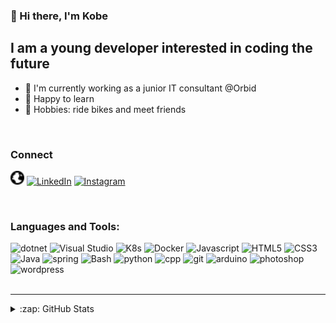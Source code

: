 ### 👋 Hi there, I'm Kobe

## I am a young developer interested in coding the future

- 💼 I'm currently working as a junior IT consultant @Orbid
- 🔮 Happy to learn
- 🎈 Hobbies: ride bikes and meet friends

<br>

### Connect
[<img alt="kobe-wulteputte.github.io" width="22px" src="https://raw.githubusercontent.com/iconic/open-iconic/master/svg/globe.svg" />][website]
[<img alt="LinkedIn" width="22px" src="https://cdn.jsdelivr.net/npm/simple-icons@v3/icons/linkedin.svg" />][linkedin]
[<img alt="Instagram" width="22px" src="https://cdn.jsdelivr.net/npm/simple-icons@v3/icons/instagram.svg" />][instagram]

<br>

### Languages and Tools:

<img alt="dotnet" width="26px" src="https://cdn.jsdelivr.net/gh/devicons/devicon/icons/dotnetcore/dotnetcore-original.svg" />
<img alt="Visual Studio" width="26px" src="https://cdn.jsdelivr.net/gh/devicons/devicon/icons/visualstudio/visualstudio-plain.svg" />
<img alt="K8s" width="26px" src="https://cdn.jsdelivr.net/gh/devicons/devicon/icons/kubernetes/kubernetes-plain.svg"/>
<img alt="Docker" width="26px" src="https://cdn.jsdelivr.net/gh/devicons/devicon/icons/docker/docker-original.svg"/>
<img alt="Javascript" width="26px" src="https://cdn.jsdelivr.net/gh/devicons/devicon/icons/javascript/javascript-original.svg"/>
<img alt="HTML5" width="26px" src="https://cdn.jsdelivr.net/gh/devicons/devicon/icons/html5/html5-original.svg"/>
<img alt="CSS3" width="26px" src="https://cdn.jsdelivr.net/gh/devicons/devicon/icons/css3/css3-original.svg"/>
<img alt="Java" width="26px" src="https://cdn.jsdelivr.net/gh/devicons/devicon/icons/java/java-original-wordmark.svg"/>
<img alt="spring" width="26px" src="https://cdn.jsdelivr.net/gh/devicons/devicon/icons/spring/spring-original.svg"/>
<img alt="Bash" width="26px" src="https://cdn.jsdelivr.net/gh/devicons/devicon/icons/bash/bash-original.svg"/>
<img alt="python" width="26px" src="https://cdn.jsdelivr.net/gh/devicons/devicon/icons/python/python-original.svg"/>
<img alt="cpp" width="26px" src="https://cdn.jsdelivr.net/gh/devicons/devicon/icons/cplusplus/cplusplus-original.svg"/>
<img alt="git" width="26px" src="https://cdn.jsdelivr.net/gh/devicons/devicon/icons/git/git-original.svg"/>
<img alt="arduino" width="26px" src="https://cdn.jsdelivr.net/gh/devicons/devicon/icons/arduino/arduino-original.svg"/>
<img alt="photoshop" width="26px" src="https://cdn.jsdelivr.net/gh/devicons/devicon/icons/photoshop/photoshop-plain.svg"/>
<img alt="wordpress" width="26px" src="https://cdn.jsdelivr.net/gh/devicons/devicon/icons/wordpress/wordpress-original.svg"/>

<br>
<br>

---

<details>
  <summary>:zap: GitHub Stats</summary>

  <img align="left" alt="codeSTACKr's GitHub Stats" src="https://github-readme-stats.vercel.app/api?username=kobe-wulteputte&show_icons=true&hide_border=true" />

</details>


<br>
<br>

[website]: https://kobe-wulteputte.github.io/
[instagram]: https://www.instagram.com/kobewulteputte/
[linkedin]: https://www.linkedin.com/in/kobe-w/